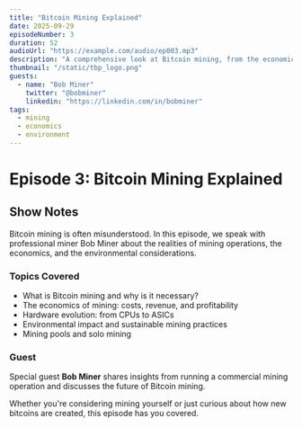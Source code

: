 ```yaml
---
title: "Bitcoin Mining Explained"
date: 2025-09-29
episodeNumber: 3
duration: 52
audioUrl: "https://example.com/audio/ep003.mp3"
description: "A comprehensive look at Bitcoin mining, from the economics to the environmental impact and future outlook."
thumbnail: "/static/tbp_logo.png"
guests:
  - name: "Bob Miner"
    twitter: "@bobminer"
    linkedin: "https://linkedin.com/in/bobminer"
tags:
  - mining
  - economics
  - environment
---
```


# Episode 3: Bitcoin Mining Explained

## Show Notes

Bitcoin mining is often misunderstood. In this episode, we speak with professional miner Bob Miner about the realities of mining operations, the economics, and the environmental considerations.

### Topics Covered

- What is Bitcoin mining and why is it necessary?
- The economics of mining: costs, revenue, and profitability
- Hardware evolution: from CPUs to ASICs
- Environmental impact and sustainable mining practices
- Mining pools and solo mining

### Guest

Special guest **Bob Miner** shares insights from running a commercial mining operation and discusses the future of Bitcoin mining.

Whether you're considering mining yourself or just curious about how new bitcoins are created, this episode has you covered.
